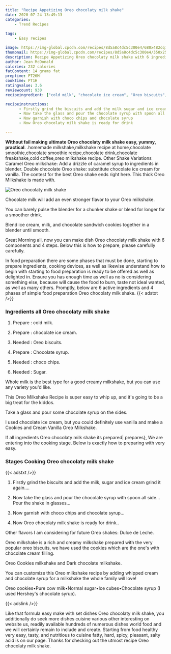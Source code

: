 ```yaml
---
title: "Recipe Appetizing Oreo chocolaty milk shake"
date: 2020-07-24 13:49:13
categories:
    - Trend Recipes
    
tags:
    - Easy recipes

image: https://img-global.cpcdn.com/recipes/8d5a8c4dc5c300e4/680x482cq70/oreo-chocolaty-milk-shake-recipe-main-photo.jpg
thumbnail: https://img-global.cpcdn.com/recipes/8d5a8c4dc5c300e4/350x250cq70/oreo-chocolaty-milk-shake-recipe-main-photo.jpg
description: Recipe Appetizing Oreo chocolaty milk shake with 6 ingredients and 4 stages of easy cooking.
author: Jean McDonald
calories: 232 calories
fatContent: 14 grams fat
preptime: PT26M
cooktime: PT1H
ratingvalue: 3.6
reviewcount: 930
recipeingredient: ["cold milk", "chocolate ice cream", "Oreo biscuits", "Chocolate syrup", "choco chips", "Sugar"]

recipeinstructions: 
      - Firstly grind the biscuits and add the milk sugar and ice cream grind it again 
      - Now take the glass and pour the chocolate syrup with spoon all side Pour the shake in glasses 
      - Now garnish with choco chips and chocolate syrup 
      - Now Oreo chocolaty milk shake is ready for drink

---
```




**Without fail making ultimate Oreo chocolaty milk shake easy, yummy, practical**. .homemade milkshake,milkshake recipe at home,chocolate smoothie,chocolate smoothie recipe,chocolate drink,chocolate freakshake,cold coffee,oreo milkshake recipe. Other Shake Variations Caramel Oreo milkshake: Add a drizzle of caramel syrup to ingredients in blender. Double chocolate Oreo shake: substitute chocolate ice cream for vanilla. The contest for the best Oreo shake ends right here. This thick Oreo Milkshake is made with.


![Oreo chocolaty milk shake](https://img-global.cpcdn.com/recipes/8d5a8c4dc5c300e4/680x482cq70/oreo-chocolaty-milk-shake-recipe-main-photo.jpg "Oreo chocolaty milk shake")



Chocolate milk will add an even stronger flavor to your Oreo milkshake.

You can barely pulse the blender for a chunker shake or blend for longer for a smoother drink.

Blend ice cream, milk, and chocolate sandwich cookies together in a blender until smooth.


Great Morning all, now you can make dish Oreo chocolaty milk shake with 6 components and 4 steps. Below this is how to prepare, please carefully carefully.

In food preparation there are some phases that must be done, starting to prepare ingredients, cooking devices, as well as likewise understand how to begin with starting to food preparation is ready to be offered as well as delighted in. Ensure you has enough time as well as no is considering something else, because will cause the food to burn, taste not ideal wanted, as well as many others. Promptly, below are 6 active ingredients and 4 phases of simple food preparation Oreo chocolaty milk shake.
{{< adstxt />}}

### Ingredients all Oreo chocolaty milk shake


1. Prepare  : cold milk.

1. Prepare  : chocolate ice cream.

1. Needed  : Oreo biscuits.

1. Prepare  : Chocolate syrup.

1. Needed  : choco chips.

1. Needed  : Sugar.


Whole milk is the best type for a good creamy milkshake, but you can use any variety you&#39;d like.

This Oreo Milkshake Recipe is super easy to whip up, and it&#39;s going to be a big treat for the kiddos.

Take a glass and pour some chocolate syrup on the sides.

I used chocolate ice cream, but you could definitely use vanilla and make a Cookies and Cream Vanilla Oreo Milkshake.


If all ingredients Oreo chocolaty milk shake its prepared| prepares}, We are entering into the cooking stage. Below is exactly how to preparing with very easy.

### Stages Cooking Oreo chocolaty milk shake

{{< adstxt />}}


1. Firstly grind the biscuits and add the milk, sugar and ice cream grind it again....



1. Now take the glass and pour the chocolate syrup with spoon all side... Pour the shake in glasses...



1. Now garnish with choco chips and chocolate syrup...



1. Now Oreo chocolaty milk shake is ready for drink..




Other flavors I am considering for future Oreo shakes: Dulce de Leche.

Oreo milkshake is a rich and creamy milkshake prepared with the very popular oreo biscuits, we have used the cookies which are the one&#39;s with chocolate cream filling.

Oreo Cookies milkshake and Dark chocolate milkshake.

You can customize this Oreo milkshake recipe by adding whipped cream and chocolate syrup for a milkshake the whole family will love!

Oreo cookies•Pure cow milk•Normal sugar•Ice cubes•Chocolate syrup (I used Hershey&#39;s chocolate syrup).


{{< adslink />}}

Like that formula easy make with set dishes Oreo chocolaty milk shake, you additionally do seek more dishes cuisine various other interesting on website us, readily available hundreds of numerous dishes world food and we will certainly remain to include and create. Starting from food healthy very easy, tasty, and nutritious to cuisine fatty, hard, spicy, pleasant, salty acid is on our page. Thanks for checking out the utmost recipe Oreo chocolaty milk shake.
